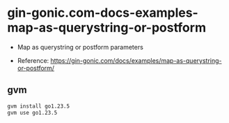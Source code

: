 # gin-gonic.com-docs-examples-map-as-querystring-or-postform

- Map as querystring or postform parameters

- Reference: https://gin-gonic.com/docs/examples/map-as-querystring-or-postform/

## gvm

```sh
gvm install go1.23.5
gvm use go1.23.5
```
